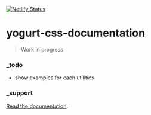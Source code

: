 [![Netlify Status](https://api.netlify.com/api/v1/badges/07b893f5-2d17-413d-a3b6-e657ef9dbef3/deploy-status)](https://app.netlify.com/sites/yogurt-css-documentation/deploys)

# yogurt-css-documentation

> Work in progress

### _todo

- show examples for each utilities.

### _support

[Read the documentation](https://yogurt-css-documentation.netlify.app).